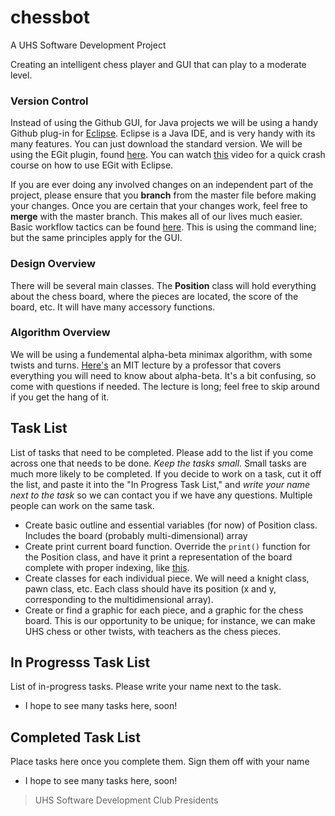 # chessbot
A UHS Software Development Project

Creating an intelligent chess player and GUI that can play to a moderate level. 

### Version Control

Instead of using the Github GUI, for Java projects we will be using a handy Github plug-in for [Eclipse](https://eclipse.org/users/). Eclipse is a Java IDE, and is very handy with its many features. You can just download the standard version. We will be using the EGit plugin, found [here](https://eclipse.github.io/). You can watch [this](https://www.youtube.com/watch?v=ptK9-CNms98) video for a quick crash course on how to use EGit with Eclipse. 

If you are ever doing any involved changes on an independent part of the project, please ensure that you **branch** from the master file before making your changes. Once you are certain that your changes work, feel free to **merge** with the master branch. This makes all of our lives much easier. Basic workflow tactics can be found [here](http://rogerdudler.github.io/git-guide/). This is using the command line; but the same principles apply for the GUI. 

### Design Overview

There will be several main classes. The **Position** class will hold everything about the chess board, where the pieces are located, the score of the board, etc. It will have many accessory functions. 

### Algorithm Overview

We will be using a fundemental alpha-beta minimax algorithm, with some twists and turns. [Here's](https://www.youtube.com/watch?v=STjW3eH0Cik) an MIT lecture by a professor that covers everything you will need to know about alpha-beta. It's a bit confusing, so come with questions if needed. The lecture is long; feel free to skip around if you get the hang of it. 

## Task List
List of tasks that need to be completed. Please add to the list if you come across one that needs to be done. *Keep the tasks small.* Small tasks are much more likely to be completed. If you decide to work on a task, cut it off the list, and paste it into the "In Progress Task List," and *write your name next to the task* so we can contact you if we have any questions. Multiple people can work on the same task.

  * Create basic outline and essential variables (for now) of Position class. Includes the board (probably multi-dimensional) array
  * Create print current board function. Override the `print()` function for the Position class, and have it print a representation of the board complete with proper indexing, like [this](http://www.chessstrategiesblog.com/wp-content/uploads/algebraic_notation.gif).
  * Create classes for each individual piece. We will need a knight class, pawn class, etc. Each class should have its position (x and y, corresponding to the multidimensional array). 
  * Create or find a graphic for each piece, and a graphic for the chess board. This is our opportunity to be unique; for instance, we can make UHS chess or other twists, with teachers as the chess pieces. 

## In Progresss Task List
List of in-progress tasks. Please write your name next to the task.
  * I hope to see many tasks here, soon!

## Completed Task List
Place tasks here once you complete them. Sign them off with your name 
  * I hope to see many tasks here, soon!

>UHS Software Development Club Presidents
